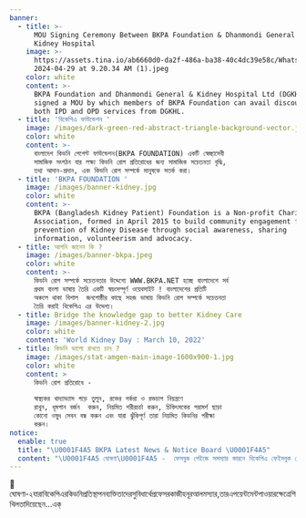 ```yaml
---
banner:
  - title: >-
      MOU Signing Ceremony Between BKPA Foundation & Dhanmondi General and
      Kidney Hospital
    image: >-
      https://assets.tina.io/ab6660d0-da2f-486a-ba38-40c4dc39e58c/WhatsApp Image
      2024-04-29 at 9.20.34 AM (1).jpeg
    color: white
    content: >-
      BKPA Foundation and Dhanmondi General & Kidney Hospital Ltd (DGKHL) has
      signed a MOU by which members of BKPA Foundation can avail discount in
      both IPD and OPD services from DGKHL.
  - title: 'বিকেপিএ ফাউন্ডেশন '
    image: /images/dark-green-red-abstract-triangle-background-vector.jpg
    color: white
    content: >-
      বাংলাদেশ কিডনি পেশেন্ট ফাউন্ডেশন(BKPA FOUNDATION) একটি স্বেচ্ছাসেবী
      সামাজিক সংগঠন যার লক্ষ্য কিডনি রোগ প্রতিরোধের জন্য সামাজিক সচেতনতা বৃদ্ধি,
      তথ্য আদান-প্রদান, এবং কিডনি রোগ সম্পর্কে মানুষকে সতর্ক করা।
  - title: 'BKPA FOUNDATION '
    image: /images/banner-kidney.jpg
    color: white
    content: >-
      BKPA (Bangladesh Kidney Patient) Foundation is a Non-profit Charitable
      Association, formed in April 2015 to build community engagement for the
      prevention of Kidney Disease through social awareness, sharing
      information, volunteerism and advocacy.
  - title: আপনি জানেন কি ?
    image: /images/banner-bkpa.jpeg
    color: white
    content: >-
      কিডনি রোগ সম্পর্কে সচেতনতার উদ্দেশ্যে WWW.BKPA.NET হচ্ছে বাংলাদেশে সর্ব
      প্রথম বাংলা ভাষায় তৈরি একটি স্বয়ংসম্পূর্ণ ওয়েবসাইট ! বাংলাদেশের প্রতিটি
      অঞ্চলে থাকা বিশাল  জনগোষ্ঠীর কাছে সহজ ভাষায় কিডনি রোগ সম্পর্কে সচেতনতা
      তৈরি করাই বিকেপিএ এর উদ্দেশ্য।
  - title: Bridge the knowledge gap to better Kidney Care
    image: /images/banner-kidney-2.jpg
    color: white
    content: 'World Kidney Day : March 10, 2022'
  - title: কিডনি ভালো রাখতে চান ?
    image: /images/stat-amgen-main-image-1600x900-1.jpg
    color: white
    content: >
      কিডনি রোগ প্রতিরোধে - 

      স্বাস্থ্যকর খাদ্যাভ্যাস গড়ে তুলুন, রক্তের শর্করা ও রক্তচাপ নিয়ন্ত্রণে
      রাখুন, ধূমপান বর্জন  করুন, নিয়মিত শরীরচর্চা করুন, চিকিৎসকের পরামর্শ ছাড়া
      কোনো ওষুধ সেবন বন্ধ করুন এবং যারা ঝুঁকিপূর্ণ তারা নিয়মিত কিডনির পরীক্ষা
      করুন। 
notice:
  enable: true
  title: "\U0001F4A5 BKPA Latest News & Notice Board \U0001F4A5"
  content: "\U0001F4A5 ঘোষণা\U0001F4A5 -  ফেসবুক পেইজে সমস্যার কারনে বিকেপিএ ফেইসবুক পেজ সাময়িক বন্ধ আছে, পুনরুদ্ধার বা নতুন পেইজ সংক্রান্ত তথ্য পেতে চোখ রাখুন, ধন্যবাদ.\n\n\U0001F4A5ঘোষণা\U0001F4A5 -  বিকেপিএ (BKPA FOUNDATION) এখন গণপ্রজাতন্ত্রী বাংলাদেশ সরকার কর্তৃক নিবন্ধিত/Registered ফাউন্ডেশন যা বাংলাদেশের কিডনি রোগীদের জন্য এক নতুন মাইলফলক..\n"
---
```


🌿ঘোষণা-২যারাবিকেপিএরকিডনিপ্রতিস্থাপনব্যক্তিতাদেরসুবিধার্থেপ্রফেসরকাজীহনূরআলমস্যার,তারএপয়েন্টমেন্টপাওয়ারক্ষেত্রেশিথিলতাদিয়েছেন...এক্
